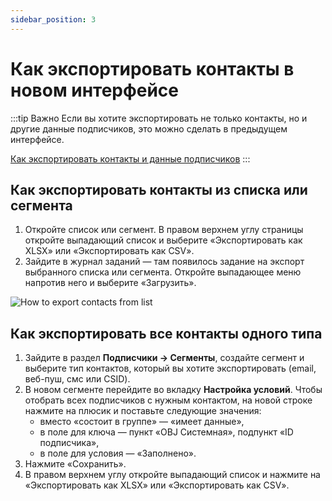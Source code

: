 ```yaml
---
sidebar_position: 3
---
```


# Как экспортировать контакты в новом интерфейсе
:::tip Важно
Если вы хотите экспортировать не только контакты, но и другие данные подписчиков, это можно сделать в предыдущем интерфейсе.

[Как экспортировать контакты и данные подписчиков](how-to-export-data-in-the-legacy-interface.md#как-экспортировать-данные-подписчиков)
:::

## Как экспортировать контакты из списка или сегмента
1. Откройте список или сегмент. В правом верхнем углу страницы откройте выпадающий список и выберите «Экспортировать как XLSX» или «Экспортировать как CSV».
2. Зайдите в журнал заданий — там появилось задание на экспорт выбранного списка или сегмента. Откройте выпадающее меню напротив него и выберите «Загрузить».

![How to export contacts from list](./assets\how-to-export-contacts-in-the-new-interface/how-to-export-contacts-from-list.png) <br/>

## Как экспортировать все контакты одного типа
1. Зайдите в раздел **Подписчики → Сегменты**, создайте сегмент и выберите тип контактов, который вы хотите экспортировать (email, веб-пуш, смс или CSID).
2. В новом сегменте перейдите во вкладку **Настройка условий**. Чтобы отобрать всех подписчиков с нужным контактом, на новой строке нажмите на плюсик и поставьте следующие значения:
    - вместо «состоит в группе» — «имеет данные»,
    - в поле для ключа — пункт «OBJ Системная», подпункт «ID подписчика»,
    - в поле для условия — «Заполнено».
3. Нажмите «Сохранить».
4. В правом верхнем углу откройте выпадающий список и нажмите на «Экспортировать как XLSX» или «Экспортировать как CSV».